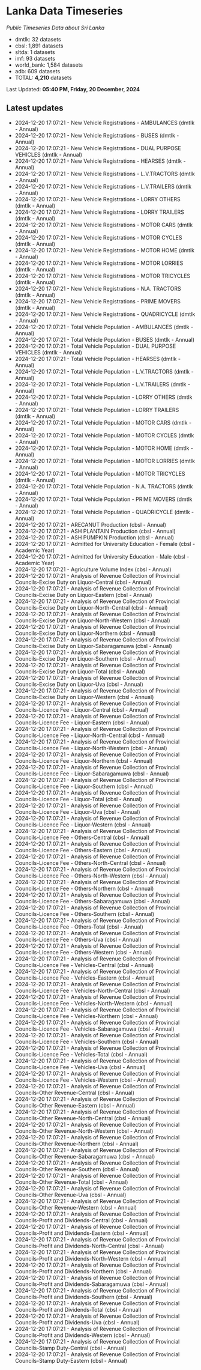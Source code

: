 # Lanka Data Timeseries
*Public Timeseries Data about Sri Lanka*

* dmtlk: 32 datasets
* cbsl: 1,891 datasets
* sltda: 1 datasets
* imf: 93 datasets
* world_bank: 1,584 datasets
* adb: 609 datasets
* TOTAL: **4,210** datasets

Last Updated: **05:40 PM, Friday, 20 December, 2024**

## Latest updates

* 2024-12-20 17:07:21 - New Vehicle Registrations - AMBULANCES (dmtlk - Annual)
* 2024-12-20 17:07:21 - New Vehicle Registrations - BUSES (dmtlk - Annual)
* 2024-12-20 17:07:21 - New Vehicle Registrations - DUAL PURPOSE VEHICLES (dmtlk - Annual)
* 2024-12-20 17:07:21 - New Vehicle Registrations - HEARSES (dmtlk - Annual)
* 2024-12-20 17:07:21 - New Vehicle Registrations - L.V.TRACTORS (dmtlk - Annual)
* 2024-12-20 17:07:21 - New Vehicle Registrations - L.V.TRAILERS (dmtlk - Annual)
* 2024-12-20 17:07:21 - New Vehicle Registrations - LORRY OTHERS (dmtlk - Annual)
* 2024-12-20 17:07:21 - New Vehicle Registrations - LORRY TRAILERS (dmtlk - Annual)
* 2024-12-20 17:07:21 - New Vehicle Registrations - MOTOR CARS (dmtlk - Annual)
* 2024-12-20 17:07:21 - New Vehicle Registrations - MOTOR CYCLES (dmtlk - Annual)
* 2024-12-20 17:07:21 - New Vehicle Registrations - MOTOR HOME (dmtlk - Annual)
* 2024-12-20 17:07:21 - New Vehicle Registrations - MOTOR LORRIES (dmtlk - Annual)
* 2024-12-20 17:07:21 - New Vehicle Registrations - MOTOR TRICYCLES (dmtlk - Annual)
* 2024-12-20 17:07:21 - New Vehicle Registrations - N.A. TRACTORS (dmtlk - Annual)
* 2024-12-20 17:07:21 - New Vehicle Registrations - PRIME MOVERS (dmtlk - Annual)
* 2024-12-20 17:07:21 - New Vehicle Registrations - QUADRICYCLE (dmtlk - Annual)
* 2024-12-20 17:07:21 - Total Vehicle Population - AMBULANCES (dmtlk - Annual)
* 2024-12-20 17:07:21 - Total Vehicle Population - BUSES (dmtlk - Annual)
* 2024-12-20 17:07:21 - Total Vehicle Population - DUAL PURPOSE VEHICLES (dmtlk - Annual)
* 2024-12-20 17:07:21 - Total Vehicle Population - HEARSES (dmtlk - Annual)
* 2024-12-20 17:07:21 - Total Vehicle Population - L.V.TRACTORS (dmtlk - Annual)
* 2024-12-20 17:07:21 - Total Vehicle Population - L.V.TRAILERS (dmtlk - Annual)
* 2024-12-20 17:07:21 - Total Vehicle Population - LORRY OTHERS (dmtlk - Annual)
* 2024-12-20 17:07:21 - Total Vehicle Population - LORRY TRAILERS (dmtlk - Annual)
* 2024-12-20 17:07:21 - Total Vehicle Population - MOTOR CARS (dmtlk - Annual)
* 2024-12-20 17:07:21 - Total Vehicle Population - MOTOR CYCLES (dmtlk - Annual)
* 2024-12-20 17:07:21 - Total Vehicle Population - MOTOR HOME (dmtlk - Annual)
* 2024-12-20 17:07:21 - Total Vehicle Population - MOTOR LORRIES (dmtlk - Annual)
* 2024-12-20 17:07:21 - Total Vehicle Population - MOTOR TRICYCLES (dmtlk - Annual)
* 2024-12-20 17:07:21 - Total Vehicle Population - N.A. TRACTORS (dmtlk - Annual)
* 2024-12-20 17:07:21 - Total Vehicle Population - PRIME MOVERS (dmtlk - Annual)
* 2024-12-20 17:07:21 - Total Vehicle Population - QUADRICYCLE (dmtlk - Annual)
* 2024-12-20 17:07:21 - ARECANUT Production (cbsl - Annual)
* 2024-12-20 17:07:21 - ASH PLANTAIN Production (cbsl - Annual)
* 2024-12-20 17:07:21 - ASH PUMPKIN Production (cbsl - Annual)
* 2024-12-20 17:07:21 - Admitted for University Education - Female (cbsl - Academic Year)
* 2024-12-20 17:07:21 - Admitted for University Education - Male (cbsl - Academic Year)
* 2024-12-20 17:07:21 - Agriculture Volume Index (cbsl - Annual)
* 2024-12-20 17:07:21 - Analysis of Revenue Collection of Provincial Councils-Excise Duty on Liquor-Central (cbsl - Annual)
* 2024-12-20 17:07:21 - Analysis of Revenue Collection of Provincial Councils-Excise Duty on Liquor-Eastern (cbsl - Annual)
* 2024-12-20 17:07:21 - Analysis of Revenue Collection of Provincial Councils-Excise Duty on Liquor-North-Central (cbsl - Annual)
* 2024-12-20 17:07:21 - Analysis of Revenue Collection of Provincial Councils-Excise Duty on Liquor-North-Western (cbsl - Annual)
* 2024-12-20 17:07:21 - Analysis of Revenue Collection of Provincial Councils-Excise Duty on Liquor-Northern (cbsl - Annual)
* 2024-12-20 17:07:21 - Analysis of Revenue Collection of Provincial Councils-Excise Duty on Liquor-Sabaragamuwa (cbsl - Annual)
* 2024-12-20 17:07:21 - Analysis of Revenue Collection of Provincial Councils-Excise Duty on Liquor-Southern (cbsl - Annual)
* 2024-12-20 17:07:21 - Analysis of Revenue Collection of Provincial Councils-Excise Duty on Liquor-Total (cbsl - Annual)
* 2024-12-20 17:07:21 - Analysis of Revenue Collection of Provincial Councils-Excise Duty on Liquor-Uva (cbsl - Annual)
* 2024-12-20 17:07:21 - Analysis of Revenue Collection of Provincial Councils-Excise Duty on Liquor-Western (cbsl - Annual)
* 2024-12-20 17:07:21 - Analysis of Revenue Collection of Provincial Councils-Licence Fee - Liquor-Central (cbsl - Annual)
* 2024-12-20 17:07:21 - Analysis of Revenue Collection of Provincial Councils-Licence Fee - Liquor-Eastern (cbsl - Annual)
* 2024-12-20 17:07:21 - Analysis of Revenue Collection of Provincial Councils-Licence Fee - Liquor-North-Central (cbsl - Annual)
* 2024-12-20 17:07:21 - Analysis of Revenue Collection of Provincial Councils-Licence Fee - Liquor-North-Western (cbsl - Annual)
* 2024-12-20 17:07:21 - Analysis of Revenue Collection of Provincial Councils-Licence Fee - Liquor-Northern (cbsl - Annual)
* 2024-12-20 17:07:21 - Analysis of Revenue Collection of Provincial Councils-Licence Fee - Liquor-Sabaragamuwa (cbsl - Annual)
* 2024-12-20 17:07:21 - Analysis of Revenue Collection of Provincial Councils-Licence Fee - Liquor-Southern (cbsl - Annual)
* 2024-12-20 17:07:21 - Analysis of Revenue Collection of Provincial Councils-Licence Fee - Liquor-Total (cbsl - Annual)
* 2024-12-20 17:07:21 - Analysis of Revenue Collection of Provincial Councils-Licence Fee - Liquor-Uva (cbsl - Annual)
* 2024-12-20 17:07:21 - Analysis of Revenue Collection of Provincial Councils-Licence Fee - Liquor-Western (cbsl - Annual)
* 2024-12-20 17:07:21 - Analysis of Revenue Collection of Provincial Councils-Licence Fee - Others-Central (cbsl - Annual)
* 2024-12-20 17:07:21 - Analysis of Revenue Collection of Provincial Councils-Licence Fee - Others-Eastern (cbsl - Annual)
* 2024-12-20 17:07:21 - Analysis of Revenue Collection of Provincial Councils-Licence Fee - Others-North-Central (cbsl - Annual)
* 2024-12-20 17:07:21 - Analysis of Revenue Collection of Provincial Councils-Licence Fee - Others-North-Western (cbsl - Annual)
* 2024-12-20 17:07:21 - Analysis of Revenue Collection of Provincial Councils-Licence Fee - Others-Northern (cbsl - Annual)
* 2024-12-20 17:07:21 - Analysis of Revenue Collection of Provincial Councils-Licence Fee - Others-Sabaragamuwa (cbsl - Annual)
* 2024-12-20 17:07:21 - Analysis of Revenue Collection of Provincial Councils-Licence Fee - Others-Southern (cbsl - Annual)
* 2024-12-20 17:07:21 - Analysis of Revenue Collection of Provincial Councils-Licence Fee - Others-Total (cbsl - Annual)
* 2024-12-20 17:07:21 - Analysis of Revenue Collection of Provincial Councils-Licence Fee - Others-Uva (cbsl - Annual)
* 2024-12-20 17:07:21 - Analysis of Revenue Collection of Provincial Councils-Licence Fee - Others-Western (cbsl - Annual)
* 2024-12-20 17:07:21 - Analysis of Revenue Collection of Provincial Councils-Licence Fee - Vehicles-Central (cbsl - Annual)
* 2024-12-20 17:07:21 - Analysis of Revenue Collection of Provincial Councils-Licence Fee - Vehicles-Eastern (cbsl - Annual)
* 2024-12-20 17:07:21 - Analysis of Revenue Collection of Provincial Councils-Licence Fee - Vehicles-North-Central (cbsl - Annual)
* 2024-12-20 17:07:21 - Analysis of Revenue Collection of Provincial Councils-Licence Fee - Vehicles-North-Western (cbsl - Annual)
* 2024-12-20 17:07:21 - Analysis of Revenue Collection of Provincial Councils-Licence Fee - Vehicles-Northern (cbsl - Annual)
* 2024-12-20 17:07:21 - Analysis of Revenue Collection of Provincial Councils-Licence Fee - Vehicles-Sabaragamuwa (cbsl - Annual)
* 2024-12-20 17:07:21 - Analysis of Revenue Collection of Provincial Councils-Licence Fee - Vehicles-Southern (cbsl - Annual)
* 2024-12-20 17:07:21 - Analysis of Revenue Collection of Provincial Councils-Licence Fee - Vehicles-Total (cbsl - Annual)
* 2024-12-20 17:07:21 - Analysis of Revenue Collection of Provincial Councils-Licence Fee - Vehicles-Uva (cbsl - Annual)
* 2024-12-20 17:07:21 - Analysis of Revenue Collection of Provincial Councils-Licence Fee - Vehicles-Western (cbsl - Annual)
* 2024-12-20 17:07:21 - Analysis of Revenue Collection of Provincial Councils-Other Revenue-Central (cbsl - Annual)
* 2024-12-20 17:07:21 - Analysis of Revenue Collection of Provincial Councils-Other Revenue-Eastern (cbsl - Annual)
* 2024-12-20 17:07:21 - Analysis of Revenue Collection of Provincial Councils-Other Revenue-North-Central (cbsl - Annual)
* 2024-12-20 17:07:21 - Analysis of Revenue Collection of Provincial Councils-Other Revenue-North-Western (cbsl - Annual)
* 2024-12-20 17:07:21 - Analysis of Revenue Collection of Provincial Councils-Other Revenue-Northern (cbsl - Annual)
* 2024-12-20 17:07:21 - Analysis of Revenue Collection of Provincial Councils-Other Revenue-Sabaragamuwa (cbsl - Annual)
* 2024-12-20 17:07:21 - Analysis of Revenue Collection of Provincial Councils-Other Revenue-Southern (cbsl - Annual)
* 2024-12-20 17:07:21 - Analysis of Revenue Collection of Provincial Councils-Other Revenue-Total (cbsl - Annual)
* 2024-12-20 17:07:21 - Analysis of Revenue Collection of Provincial Councils-Other Revenue-Uva (cbsl - Annual)
* 2024-12-20 17:07:21 - Analysis of Revenue Collection of Provincial Councils-Other Revenue-Western (cbsl - Annual)
* 2024-12-20 17:07:21 - Analysis of Revenue Collection of Provincial Councils-Profit and Dividends-Central (cbsl - Annual)
* 2024-12-20 17:07:21 - Analysis of Revenue Collection of Provincial Councils-Profit and Dividends-Eastern (cbsl - Annual)
* 2024-12-20 17:07:21 - Analysis of Revenue Collection of Provincial Councils-Profit and Dividends-North-Central (cbsl - Annual)
* 2024-12-20 17:07:21 - Analysis of Revenue Collection of Provincial Councils-Profit and Dividends-North-Western (cbsl - Annual)
* 2024-12-20 17:07:21 - Analysis of Revenue Collection of Provincial Councils-Profit and Dividends-Northern (cbsl - Annual)
* 2024-12-20 17:07:21 - Analysis of Revenue Collection of Provincial Councils-Profit and Dividends-Sabaragamuwa (cbsl - Annual)
* 2024-12-20 17:07:21 - Analysis of Revenue Collection of Provincial Councils-Profit and Dividends-Southern (cbsl - Annual)
* 2024-12-20 17:07:21 - Analysis of Revenue Collection of Provincial Councils-Profit and Dividends-Total (cbsl - Annual)
* 2024-12-20 17:07:21 - Analysis of Revenue Collection of Provincial Councils-Profit and Dividends-Uva (cbsl - Annual)
* 2024-12-20 17:07:21 - Analysis of Revenue Collection of Provincial Councils-Profit and Dividends-Western (cbsl - Annual)
* 2024-12-20 17:07:21 - Analysis of Revenue Collection of Provincial Councils-Stamp Duty-Central (cbsl - Annual)
* 2024-12-20 17:07:21 - Analysis of Revenue Collection of Provincial Councils-Stamp Duty-Eastern (cbsl - Annual)